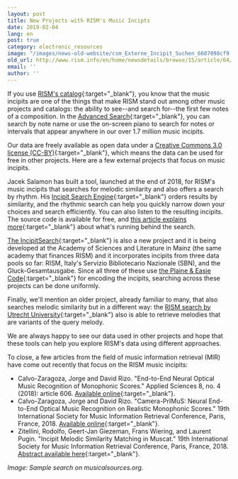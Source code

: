 ```yaml
---
layout: post
title: New Projects with RISM's Music Incipts
date: 2019-02-04
lang: en
post: true
category: electronic_resources
image: "/images/news-old-website/csm_Externe_Incipit_Suchen_6607098cf9.jpg"
old_url: http://www.rism.info/en/home/newsdetails/browse/15/article/64/new-projects-with-risms-music-incipts.html
email: ''
author: ''
---
```


If you use [RISM's catalog](https://opac.rism.info/){:target="_blank"}, you know that the music incipits are one of the things that make RISM stand out among other music projects and catalogs: the ability to see--and search for--the first few notes of a composition. In the [Advanced Search](https://opac.rism.info/index.php?id=3){:target="_blank"}, you can search by note name or use the on-screen piano to search for notes or intervals that appear anywhere in our over 1.7 million music incipits.

Our data are freely available as open data under a [Creative Commons 3.0 license (CC-BY)](http://creativecommons.org/licenses/by/3.0/){:target="_blank"}, which means the data can be used for free in other projects. Here are a few external projects that focus on music incipits.

Jacek Salamon has built a tool, launched at the end of 2018, for RISM's music incipits that searches for melodic similarity and also offers a search by rhythm. His [Incipit Search Engine](http://musicalsources.org/){:target="_blank"} orders results by similarity, and the rhythmic search can help you quickly narrow down your choices and search efficiently. You can also listen to the resulting incipits. The source code is available for free, and [this article explains more](https://www.codeproject.com/Articles/1268315/Searching-music-incipits-in-metric-space-with-loca){:target="_blank"} about what's running behind the search.

[The IncipitSearch](https://incipitsearch.adwmainz.net/){:target="_blank"} is also a new project and it is being developed at the Academy of Sciences and Literature in Mainz (the same academy that finances RISM) and it incorporates incipits from three data pools so far: RISM, Italy's Servizio Bibliotecario Nazionale (SBN), and the Gluck-Gesamtausgabe. Since all three of these use [the Plaine & Easie Code](http://www.iaml.info/plaine-easie-code){:target="_blank"} for encoding the incipits, searching across these projects can be done uniformly.

Finally, we'll mention an older project, already familiar to many, that also searches melodic similarity but in a different way: the [RISM search by Utrecht University](https://www.projects.science.uu.nl/monochord/risma2/query/db){:target="_blank"} also is able to retrieve melodies that are variants of the query melody.

We are always happy to see our data used in other projects and hope that these tools can help you explore RISM's data using different approaches.

To close, a few articles from the field of music information retrieval (MIR) have come out recently that focus on the RISM music incipits:

- Calvo-Zaragoza, Jorge and David Rizo. "End-to-End Neural Optical Music Recognition of Monophonic Scores." Applied Sciences 8, no. 4 (2018): article 606. [Available online](https://doi.org/10.3390/app8040606){:target="_blank"}.
- Calvo-Zaragoza, Jorge and David Rizo. "Camera-PrIMuS: Neural End-to-End Optical Music Recognition on Realistic Monophonic Scores." 19th International Society for Music Information Retrieval Conference, Paris, France, 2018. [Available online](http://ismir2018.ircam.fr/doc/pdfs/33_Paper.pdf){:target="_blank"}.
- Zitellini, Rodolfo, Geert-Jan Giezeman, Frans Wiering, and Laurent Pugin. "Incipit Melodic Similarity Matching in Muscat." 19th International Society for Music Information Retrieval Conference, Paris, France, 2018. [Abstract available here](http://ismir2018.ircam.fr/pages/events-lbd.html){:target="_blank"}.


_Image: Sample search on musicalsources.org._